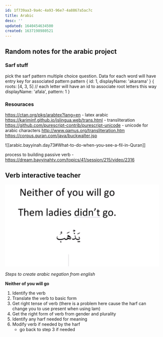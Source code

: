 ```yaml
---
id: 1f739aa3-9a4c-4a93-96e7-4a8867a5ac7c
title: Arabic
desc: ''
updated: 1640454634500
created: 1637198980521
---
```


## Random notes for the arabic project

### Sarf stuff

pick the sarf pattern multiple choice question. Data for each word will have entry key for associated pattern
pattern
{
	id: 1,
	displayName: 'akarama'
}
{
	roots: [4, 3, 5] // each letter will have an id to associate root letters this way
	displayName: 'afala',
	pattern: 1
}


### Resouraces

https://ctan.org/pkg/arabtex?lang=en - latex arabic
https://kariminf.github.io/jslingua.web/trans.html - transliteration
https://github.com/purescript-contrib/purescript-unicode - unicode for arabic characters
http://www.qamus.org/transliteration.htm
https://corpus.quran.com/java/buckwalter.jsp

![[arabic.bayyinah.day73#What-to-do-when-you-see-a-fil-in-Quran]]

process to building passive verb - https://dream.bayyinahtv.com/topics/41/session/215/video/2316

## Verb interactive teacher

![](/assets/images/2021-12-25-11-42-12.png)

*Steps to create arabic negation from english*

**Neither of you will go**

1. Identify the verb
2. Translate the verb to basic form
3. Get right tense of verb (there is a problem here cause the harf can change you to use present when using lam)
3. Get the right form of verb from gender and plurality
4. Identify any harf needed for meaning
5. Modify verb if needed by the harf
	- go back to step 3 if needed